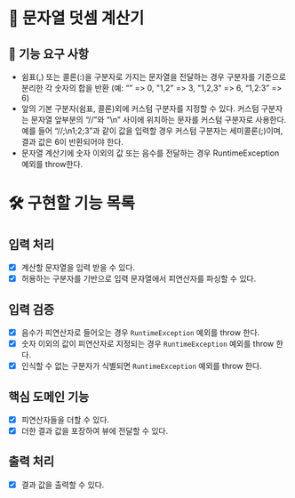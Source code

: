 # 🚀 문자열 덧셈 계산기

## 📒 기능 요구 사항
- 쉼표(,) 또는 콜론(:)을 구분자로 가지는 문자열을 전달하는 경우 구분자를 기준으로 분리한 각 숫자의 합을 반환 (예: “” => 0, "1,2" => 3, "1,2,3" => 6, “1,2:3” => 6)
- 앞의 기본 구분자(쉼표, 콜론)외에 커스텀 구분자를 지정할 수 있다. 커스텀 구분자는 문자열 앞부분의 “//”와 “\n” 사이에 위치하는 문자를 커스텀 구분자로 사용한다. 예를 들어 “//;\n1;2;3”과 같이 값을 입력할 경우 커스텀 구분자는 세미콜론(;)이며, 결과 값은 6이 반환되어야 한다.
- 문자열 계산기에 숫자 이외의 값 또는 음수를 전달하는 경우 RuntimeException 예외를 throw한다.

# 🛠️ 구현할 기능 목록 
## 입력 처리 
- [x] 계산할 문자열을 입력 받을 수 있다.
- [x] 허용하는 구분자를 기반으로 입력 문자열에서 피연산자를 파싱할 수 있다.

## 입력 검증
- [x] 음수가 피연산자로 들어오는 경우 ```RuntimeException``` 예외를 throw 한다.
- [x] 숫자 이외의 값이 피연산자로 지정되는 경우 ```RuntimeException``` 예외를 throw 한다.
- [x] 인식할 수 없는 구분자가 식별되면 ```RuntimeException``` 예외를 throw 한다.

## 핵심 도메인 기능
- [x] 피연산자들을 더할 수 있다.
- [x] 더한 결과 값을 포장하여 뷰에 전달할 수 있다.

## 출력 처리
- [x] 결과 값을 출력할 수 있다. 




